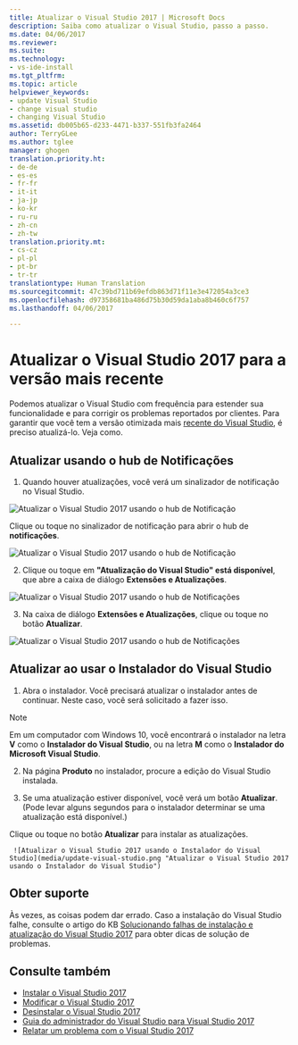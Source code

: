 ```yaml
---
title: Atualizar o Visual Studio 2017 | Microsoft Docs
description: Saiba como atualizar o Visual Studio, passo a passo.
ms.date: 04/06/2017
ms.reviewer: 
ms.suite: 
ms.technology:
- vs-ide-install
ms.tgt_pltfrm: 
ms.topic: article
helpviewer_keywords:
- update Visual Studio
- change visual studio
- changing Visual Studio
ms.assetid: db005b65-d233-4471-b337-551fb3fa2464
author: TerryGLee
ms.author: tglee
manager: ghogen
translation.priority.ht:
- de-de
- es-es
- fr-fr
- it-it
- ja-jp
- ko-kr
- ru-ru
- zh-cn
- zh-tw
translation.priority.mt:
- cs-cz
- pl-pl
- pt-br
- tr-tr
translationtype: Human Translation
ms.sourcegitcommit: 47c39bd711b69efdb863d71f11e3e472054a3ce3
ms.openlocfilehash: d97358681ba486d75b30d59da1aba8b460c6f757
ms.lasthandoff: 04/06/2017

---
```

# <a name="update-visual-studio-2017-to-the-most-recent-release"></a>Atualizar o Visual Studio 2017 para a versão mais recente
Podemos atualizar o Visual Studio com frequência para estender sua funcionalidade e para corrigir os problemas reportados por clientes. Para garantir que você tem a versão otimizada mais [recente do Visual Studio](https://www.visualstudio.com/en-us/news/releasenotes/vs2017-relnotes#release-history), é preciso atualizá-lo. Veja como.

## <a name="update-by-using-the-notifications-hub"></a>Atualizar usando o hub de Notificações
1. Quando houver atualizações, você verá um sinalizador de notificação no Visual Studio.

  ![Atualizar o Visual Studio 2017 usando o hub de Notificação](media/notification-flag.png "O sinalizador de Notificação no Visual Studio")

  Clique ou toque no sinalizador de notificação para abrir o hub de **notificações**.

  ![Atualizar o Visual Studio 2017 usando o hub de Notificação](media/notifications-hub.png "O hub de Notificações no Visual Studio")

2. Clique ou toque em **"Atualização do Visual Studio" está disponível**, que abre a caixa de diálogo **Extensões e Atualizações**.

  ![Atualizar o Visual Studio 2017 usando o hub de Notificações](media/notifications-hub-select.png "O hub de Notificações no Visual Studio")

3. Na caixa de diálogo **Extensões e Atualizações**, clique ou toque no botão **Atualizar**.

  ![Atualizar o Visual Studio 2017 usando o hub de Notificações](media/notifications-extensions-and-updates.png "A caixa de diálogo Extensões e Atualizações no Visual Studio")

## <a name="update-by-using-the-visual-studio-installer"></a>Atualizar ao usar o Instalador do Visual Studio
1.    Abra o instalador. Você precisará atualizar o instalador antes de continuar. Neste caso, você será solicitado a fazer isso.
 >[!NOTE]
 > Em um computador com Windows 10, você encontrará o instalador na letra **V** como o **Instalador do Visual Studio**, ou na letra **M** como o **Instalador do Microsoft Visual Studio**.

2.    Na página **Produto** no instalador, procure a edição do Visual Studio instalada.

3.    Se uma atualização estiver disponível, você verá um botão **Atualizar**. (Pode levar alguns segundos para o instalador determinar se uma atualização está disponível.)

  Clique ou toque no botão **Atualizar** para instalar as atualizações.

     ![Atualizar o Visual Studio 2017 usando o Instalador do Visual Studio](media/update-visual-studio.png "Atualizar o Visual Studio 2017 usando o Instalador do Visual Studio")

## <a name="get-support"></a>Obter suporte
Às vezes, as coisas podem dar errado. Caso a instalação do Visual Studio falhe, consulte o artigo do KB [Solucionando falhas de instalação e atualização do Visual Studio 2017](https://support.microsoft.com/help/4015967/troubleshooting-visual-studio-2017-installation-and-upgrade-failures) para obter dicas de solução de problemas.

## <a name="see-also"></a>Consulte também
* [Instalar o Visual Studio 2017](https://go.microsoft.com/fwlink/?linkid=833223)
* [Modificar o Visual Studio 2017](modify-visual-studio.md)
* [Desinstalar o Visual Studio 2017](uninstall-visual-studio.md)
* [Guia do administrador do Visual Studio para Visual Studio 2017](visual-studio-administrator-guide.md)
* [Relatar um problema com o Visual Studio 2017](../ide/how-to-report-a-problem-with-visual-studio-2017.md)

